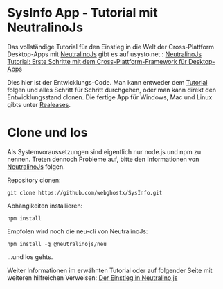 # SysInfo App - Tutorial mit NeutralinoJs

Das vollständige Tutorial für den Einstieg in die Welt der Cross-Plattform Desktop-Apps mit [NeutralinoJs](https://github.com/neutralinojs/neutralinojs) gibt es auf usysto.net : [NeutralinoJs Tutorial: Erste Schritte mit dem Cross-Plattform-Framework für Desktop-Apps](https://usysto.net/neutralinojs-tutorial-erste-schritte-mit-dem-cross-plattform-framework-fur-desktop-apps_1153)

Dies hier ist der Entwicklungs-Code. Man kann entweder dem [Tutorial](https://usysto.net/neutralinojs-tutorial-erste-schritte-mit-dem-cross-plattform-framework-fur-desktop-apps_1153) folgen und alles Schritt für Schritt durchgehen, oder man kann direkt den Entwicklungsstand clonen. Die fertige App für Windows, Mac und Linux gibts unter [Realeases](https://github.com/webghostx/SysInfo/releases).

# Clone und los

Als Systemvoraussetzungen sind eigentlich nur node.js und npm zu nennen. Treten dennoch Probleme auf, bitte den Informationen von [NeutralinoJs](https://github.com/neutralinojs/neutralinojs) folgen.

Repository clonen:

    git clone https://github.com/webghostx/SysInfo.git

Abhängikeiten installieren:

    npm install

Empfolen wird noch die neu-cli von NeutralinoJs:

    npm install -g @neutralinojs/neu

...und los gehts.

Weiter Informationen im erwähnten Tutorial oder auf folgender Seite mit weiteren hilfreichen Verweisen: [Der Einstieg in Neutralino js](https://usysto.net/neutralino-js-leichtgewichtige-cross-plattform-desktop-apps_1124#Der_Einstieg_in_Neutralino_js)

